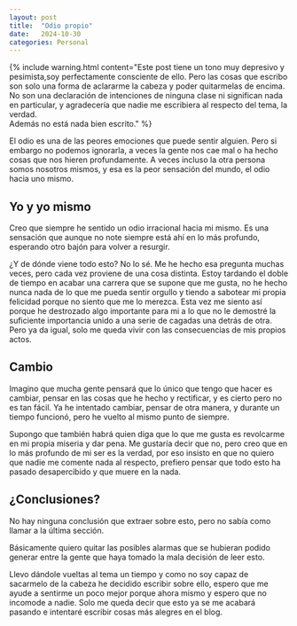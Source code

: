 ```yaml
---
layout: post
title:  "Odio propio"
date:   2024-10-30
categories: Personal
---
```

{% include warning.html content="Este post tiene un tono muy depresivo y pesimista,soy perfectamente consciente de ello. Pero las cosas que escribo son solo una forma de aclararme la cabeza y poder quitarmelas de encima. No son una declaración de intenciones de ninguna clase ni significan nada en particular, y agradecería que nadie me escribiera al respecto del tema, la verdad. <br>Además no está nada bien escrito." %}

El odio es una de las peores emociones que puede sentir alguien. Pero si embargo no podemos ignorarla, a veces la gente nos cae mal o ha hecho cosas que nos hieren profundamente. A veces incluso la otra persona somos nosotros mismos, y esa es la peor sensación del mundo, el odio hacia uno mismo.

## Yo y yo mismo ##

Creo que siempre he sentido un odio irracional hacia mi mismo. Es una sensación que aunque no note siempre está ahí en lo más profundo, esperando otro bajón para volver a resurgir.

¿Y de dónde viene todo esto? No lo sé. Me he hecho esa pregunta muchas veces, pero cada vez proviene de una cosa distinta. Estoy tardando el doble de tiempo en acabar una carrera que se supone que me gusta, no he hecho nunca nada de lo que me pueda sentir orgullo y tiendo a sabotear mi propia felicidad porque no siento que me lo merezca.
Esta vez me siento así porque he destrozado algo importante para mi a lo que no le demostré la suficiente importancia unido a una serie de cagadas una detrás de otra. Pero ya da igual, solo me queda vivir con las consecuencias de mis propios actos.

## Cambio ##

Imagino que mucha gente pensará que lo único que tengo que hacer es cambiar, pensar en las cosas que he hecho y rectificar, y es cierto pero no es tan fácil. Ya he intentado cambiar, pensar de otra manera, y durante un tiempo funcionó, pero he vuelto al mismo punto de siempre.

Supongo que también habrá quien diga que lo que me gusta es revolcarme en mi propia miseria y dar pena. Me gustaría decir que no, pero creo que en lo más profundo de mi ser es la verdad, por eso insisto en que no quiero que nadie me comente nada al respecto, prefiero pensar que todo esto ha pasado desapercibido y que muere en la nada.

## ¿Conclusiones? ##

No hay ninguna conclusión que extraer sobre esto, pero no sabía como llamar a la última sección.

Básicamente quiero quitar las posibles alarmas que se hubieran podido generar entre la gente que haya tomado la mala decisión de leer esto.

Llevo dándole vueltas al tema un tiempo y como no soy capaz de sacarmelo de la cabeza he decidido escribir sobre ello, espero que me ayude a sentirme un poco mejor porque ahora mismo y espero que no incomode a nadie. Solo me queda decir que esto ya se me acabará pasando e intentaré escribir cosas más alegres en el blog.
